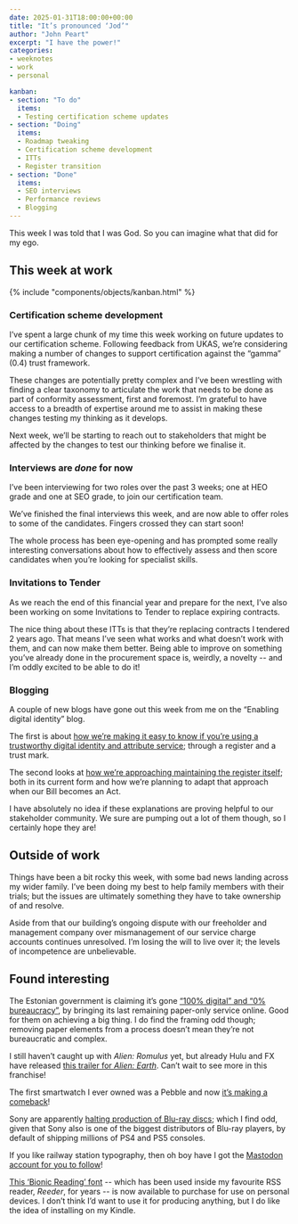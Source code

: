 ```yaml
---
date: 2025-01-31T18:00:00+00:00
title: "It’s pronounced ‘Jod’"
author: "John Peart"
excerpt: "I have the power!"
categories:
- weeknotes
- work
- personal

kanban:
- section: "To do"
  items:
  - Testing certification scheme updates
- section: "Doing"
  items:
  - Roadmap tweaking
  - Certification scheme development
  - ITTs
  - Register transition
- section: "Done"
  items:
  - SEO interviews
  - Performance reviews
  - Blogging
---
```


This week I was told that I was God. So you can imagine what that did for my ego.

## This week at work

{% include "components/objects/kanban.html" %}

### Certification scheme development

I’ve spent a large chunk of my time this week working on future updates to our certification scheme. Following feedback from UKAS, we’re considering making a number of changes to support certification against the “gamma” (0.4) trust framework. 

These changes are potentially pretty complex and I’ve been wrestling with finding a clear taxonomy to articulate the work that needs to be done as part of conformity assessment, first and foremost. I’m grateful to have access to a breadth of expertise around me to assist in making these changes testing my thinking as it develops.

Next week, we’ll be starting to reach out to stakeholders that might be affected by the changes to test our thinking before we finalise it.

### Interviews are *done* for now

I’ve been interviewing for two roles over the past 3 weeks; one at HEO grade and one at SEO grade, to join our certification team. 

We’ve finished the final interviews this week, and are now able to offer roles to some of the candidates. Fingers crossed they can start soon!

The whole process has been eye-opening and has prompted some really interesting conversations about how to effectively assess and then score candidates when you’re looking for specialist skills.

### Invitations to Tender

As we reach the end of this financial year and prepare for the next, I’ve also been working on some Invitations to Tender to replace expiring contracts. 

The nice thing about these ITTs is that they’re replacing contracts I tendered 2 years ago. That means I’ve seen what works and what doesn’t work with them, and can now make them better. Being able to improve on something you’ve already done in the procurement space is, weirdly, a novelty -- and I’m oddly excited to be able to do it!

### Blogging

A couple of new blogs have gone out this week from me on the “Enabling digital identity” blog.

The first is about [how we’re making it easy to know if you’re using a trustworthy digital identity and attribute service](https://enablingdigitalidentity.blog.gov.uk/2025/01/28/making-it-easy-to-find-trustworthy-digital-identity-and-attribute-services/); through a register and a trust mark.

The second looks at [how we’re approaching maintaining the register itself](https://enablingdigitalidentity.blog.gov.uk/2025/01/31/how-were-maintaining-a-trustworthy-register-of-digital-identity-services/); both in its current form and how we’re planning to adapt that approach when our Bill becomes an Act.

I have absolutely no idea if these explanations are proving helpful to our stakeholder community. We sure are pumping out a lot of them though, so I certainly hope they are!

## Outside of work

Things have been a bit rocky this week, with some bad news landing across my wider family. I’ve been doing my best to help family members with their trials; but the issues are ultimately something they have to take ownership of and resolve.

Aside from that our building’s ongoing dispute with our freeholder and management company over mismanagement of our service charge accounts continues unresolved. I’m losing the will to live over it; the levels of incompetence are unbelievable.

## Found interesting

The Estonian government is claiming it’s gone [“100% digital” and “0% bureaucracy”](https://e-estonia.com/estonia-100-digital-government-services/), by bringing its last remaining paper-only service online. Good for them on achieving a big thing. I do find the framing odd though; removing paper elements from a process doesn’t mean they’re not bureaucratic and complex.

I still haven’t caught up with *Alien: Romulus* yet, but already Hulu and FX have released [this trailer for *Alien: Earth*](https://www.youtube.com/watch?v=62scKoepHwg). Can’t wait to see more in this franchise!

The first smartwatch I ever owned was a Pebble and now [it’s making a comeback](https://www.theverge.com/2025/1/27/24352968/pebble-smartwatch-open-source-google-comeback)!

Sony are apparently [halting production of Blu-ray discs](https://www.tomshardware.com/pc-components/storage/after-18-years-blu-ray-media-production-draws-to-a-close-sony-shuts-its-last-factory-in-feb); which I find odd, given that Sony also is one of the biggest distributors of Blu-ray players, by default of shipping millions of PS4 and PS5 consoles.

If you like railway station typography, then oh boy have I got the [Mastodon account for you to follow](https://visitmy.website/2025/01/25/for-fans-of-margaret-calvert/)!

[This ‘Bionic Reading’ font](https://bionic-reading.com/bionic-reading-font/) -- which has been used inside my favourite RSS reader, *Reeder*, for years -- is now available to purchase for use on personal devices. I don’t think I’d want to use it for producing anything, but I do like the idea of installing on my Kindle.